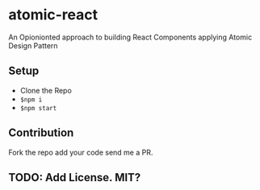 # atomic-react
An Opionionted approach to building React Components applying Atomic Design Pattern

## Setup

- Clone the Repo
- `$npm i`
- `$npm start`

## Contribution
Fork the repo add your code send me a PR.

## TODO: Add License. MIT?
